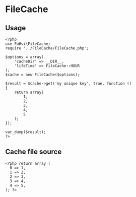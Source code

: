 FileCache
=========
Usage
-----
```
<?php
use FuHsi\FileCache;
require '../FileCache/FileCache.php';

$options = array(
    'cacheDir' => __DIR__,
    'lifeTime' => FileCache::HOUR
);
$cache = new FileCache($options);

$result = $cache->get('my unique key', true, function ()
{
    return array(
        1,
        2,
        3,
        4,
        5
    );
});

var_dump($result);
?>
```
Cache file source
-----------------
```
<?php return array (
  0 => 1,
  1 => 2,
  2 => 3,
  3 => 4,
  4 => 5,
); ?>
```